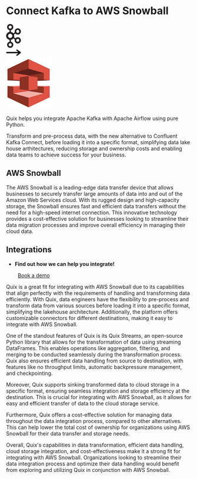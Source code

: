 # Connect Kafka to AWS Snowball

<div class="connect-images cards blog-grid-card" markdown>
<div>
<img src="../images/kafka_logo.png" width="40px" />
</div>
<div>
<img src="../images/arrow.svg" width="40px" />
</div>
<div>
<img src="./images/aws-snowball_1.jpg" />
</div>
</div>

Quix helps you integrate Apache Kafka with Apache Airflow using pure Python.

Transform and pre-process data, with the new alternative to Confluent Kafka Connect, before loading it into a specific format, simplifying data lake house arthitectures, reducing storage and ownership costs and enabling data teams to achieve success for your business.

## AWS Snowball

The AWS Snowball is a leading-edge data transfer device that allows businesses to securely transfer large amounts of data into and out of the Amazon Web Services cloud. With its rugged design and high-capacity storage, the Snowball ensures fast and efficient data transfers without the need for a high-speed internet connection. This innovative technology provides a cost-effective solution for businesses looking to streamline their data migration processes and improve overall efficiency in managing their cloud data.

## Integrations

<div class="grid cards" markdown>

- __Find out how we can help you integrate!__

    <a class="md-button md-button--primary" href="https://share.hsforms.com/1iW0TmZzKQMChk0lxd_tGiw4yjw2?__hstc=175542013.2303933fbd746c0ac86d9ccbe9bc9100.1728383268831.1729603416735.1729620918855.31&__hssc=175542013.1.1729620918855&__hsfp=2132701734" target="_blank" style="margin:.5rem;">Book a demo</a>

</div>


Quix is a great fit for integrating with AWS Snowball due to its capabilities that align perfectly with the requirements of handling and transforming data efficiently. With Quix, data engineers have the flexibility to pre-process and transform data from various sources before loading it into a specific format, simplifying the lakehouse architecture. Additionally, the platform offers customizable connectors for different destinations, making it easy to integrate with AWS Snowball.

One of the standout features of Quix is its Quix Streams, an open-source Python library that allows for the transformation of data using streaming DataFrames. This enables operations like aggregation, filtering, and merging to be conducted seamlessly during the transformation process. Quix also ensures efficient data handling from source to destination, with features like no throughput limits, automatic backpressure management, and checkpointing.

Moreover, Quix supports sinking transformed data to cloud storage in a specific format, ensuring seamless integration and storage efficiency at the destination. This is crucial for integrating with AWS Snowball, as it allows for easy and efficient transfer of data to the cloud storage service.

Furthermore, Quix offers a cost-effective solution for managing data throughout the data integration process, compared to other alternatives. This can help lower the total cost of ownership for organizations using AWS Snowball for their data transfer and storage needs.

Overall, Quix's capabilities in data transformation, efficient data handling, cloud storage integration, and cost-effectiveness make it a strong fit for integrating with AWS Snowball. Organizations looking to streamline their data integration process and optimize their data handling would benefit from exploring and utilizing Quix in conjunction with AWS Snowball.

